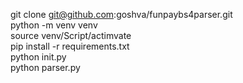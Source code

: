 git  clone git@github.com:goshva/funpaybs4parser.git  
python -m venv venv  
source venv/Script/actimvate  
pip install -r requirements.txt  
python init.py  
python parser.py  
